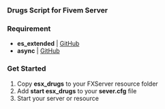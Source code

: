 ### Drugs Script for Fivem Server

### Requirement
- **es_extended** | [GitHub](https://github.com/ESX-Org/es_extended)
- **async** | [GitHub](https://github.com/ESX-Org/async)

### Get Started
1) Copy **esx_drugs** to your FXServer resource folder
2) Add **start esx_drugs** to your **sever.cfg** file
3) Start your server or resource
